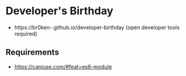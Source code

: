 # Developer's Birthday

- https://br0ken-.github.io/developer-birthday (open developer tools required)

## Requirements

- https://caniuse.com/#feat=es6-module
